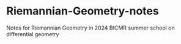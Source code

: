 # Riemannian-Geometry-notes
Notes for Riemannian Geometry in 2024 BICMR summer school on differential geometry
